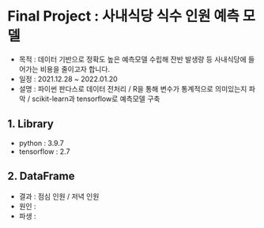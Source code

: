 # Final Project : 사내식당 식수 인원 예측 모델
- 목적 : 데이터 기반으로 정확도 높은 예측모델 수립해 잔반 발생량 등 사내식당에 들어가는 비용을 줄이고자 합니다.
- 일정 : 2021.12.28 ~ 2022.01.20
- 설명 : 파이썬 판다스로 데이터 전처리 / R을 통해 변수가 통계적으로 의미있는지 파악 / scikit-learn과 tensorflow로 예측모델 구축

## 1. Library
- python : 3.9.7
- tensorflow : 2.7

## 2. DataFrame
- 결과 : 점심 인원 / 저녁 인원
- 원인 : 
- 파생 :